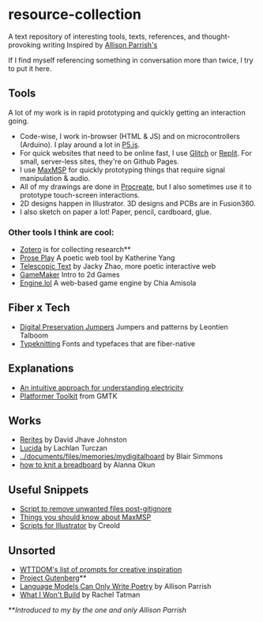 # resource-collection
A text repository of interesting tools, texts, references, and thought-provoking writing
Inspired by [Allison Parrish's](https://github.com/aparrish/text-resources)

If I find myself referencing something in conversation more than twice, I try to put it here. 


## Tools 

A lot of my work is in rapid prototyping and quickly getting an interaction going. 
- Code-wise, I work in-browser (HTML & JS) and on microcontrollers (Arduino). I play around a lot in [P5.js](http://p5js.org).
- For quick websites that need to be online fast, I use [Glitch](glitch.com) or [Replit](https://replit.com/). For small, server-less sites, they're on Github Pages. 
- I use [MaxMSP](https://cycling74.com) for quickly prototyping things that require signal manipulation & audio.
- All of my drawings are done in [Procreate](https://procreate.com), but I also sometimes use it to prototype touch-screen interactions.
- 2D designs happen in Illustrator. 3D designs and PCBs are in Fusion360.
- I also sketch on paper a lot! Paper, pencil, cardboard, glue. 

### Other tools I think are cool:
- [Zotero](https://www.zotero.org) is for collecting research**
- [Prose Play](https://www.proseplay.net) A poetic web tool by Katherine Yang
- [Telescopic Text](https://github.com/jackyzha0/telescopic-text) by Jacky Zhao, more poetic interactive web
- [GameMaker](https://gamemaker.io/en) Intro to 2d Games
- [Engine.lol](https://engine.lol/alpha/) A web-based game engine by Chia Amisola

## Fiber x Tech 
- [Digital Preservation Jumpers](https://digitalpreservation-blog.lib.cam.ac.uk/knitting-through-digital-decay-a-collection-of-digital-preservation-jumpers-no-one-asked-for-but-478c48009521) Jumpers and patterns by Leontien Talboom
- [Typeknitting](https://typeknitting.net/) Fonts and typefaces that are fiber-native

## Explanations 
- [An intuitive approach for understanding electricity](https://www.youtube.com/watch?v=X_crwFuPht4)
- [Platformer Toolkit](https://gmtk.itch.io/platformer-toolkit) from GMTK

## Works
- [Rerites](https://glia.ca/rerites/) by David Jhave Johnston
- [Lucida](https://www.lachlanturczan.com/works/lucida) by Lachlan Turczan
- [../documents/files/memories/mydigitalhoard](http://blairs.computer/) by Blair Simmons
- [how to knit a breadboard](https://buttonmash.substack.com/p/how-to-knit-a-breadboard) by Alanna Okun

## Useful Snippets 
- [Script to remove unwanted files post-gitignore](https://gist.github.com/jeffjohnson9046/80bc182db7ae2f4a6150)
- [Things you should know about MaxMSP](https://steinkamp.us/posts/2022-04-14-max-tips)
- [Scripts for Illustrator](https://github.com/creold/illustrator-scripts/?tab=readme-ov-file) by Creold

## Unsorted 
- [WTTDOM's list of prompts for creative inspiration](https://wttdotm.com/prompts.html)
- [Project Gutenberg](https://www.gutenberg.org)**
- [Language Models Can Only Write Poetry](https://posts.decontextualize.com/language-models-poetry/) by Allison Parrish
- [What I Won't Build](https://slideslive.com/38929585/what-i-wont-build) by Rachel Tatman



***Introduced to my by the one and only Allison Parrish*
